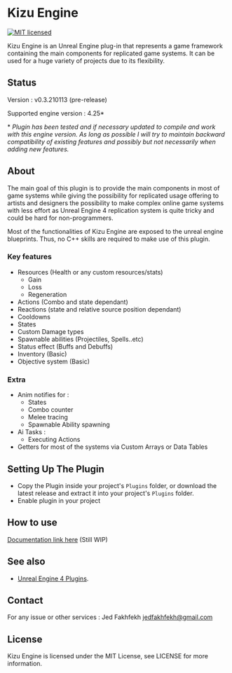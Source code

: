 Kizu Engine
============

[![MIT licensed](https://img.shields.io/badge/license-MIT-blue.svg)](LICENSE)

Kizu Engine is an Unreal Engine plug-in that represents a game framework containing the main components for replicated game systems.
It can be used for a huge variety of projects due to its flexibility.

Status
------

Version : v0.3.210113 (pre-release)

Supported engine version : 4.25*

\* *Plugin has been tested and if necessary updated to compile and work with this engine version. As long as possible I will try to maintain backward compatibility of existing features and possibly but not necessarily when adding new features.*

About
-----

The main goal of this plugin is to provide the main components in most of game systems while giving the possibility for replicated usage offering to artists and designers the possibility to make complex online game systems with less effort as Unreal Engine 4 replication system is quite tricky and could be hard for non-programmers.

Most of the functionalities of Kizu Engine are exposed to the unreal engine blueprints. Thus, no C++ skills are required to make use of this plugin.



### Key features
- Resources (Health or any custom resources/stats)
  - Gain
  - Loss
  - Regeneration
- Actions (Combo and state dependant)
- Reactions (state and relative source position dependant)
- Cooldowns
- States
- Custom Damage types
- Spawnable abilities (Projectiles, Spells..etc)
- Status effect (Buffs and Debuffs)
- Inventory (Basic)
- Objective system (Basic)

### Extra
- Anim notifies for :
  - States
  - Combo counter
  - Melee tracing
  - Spawnable Ability spawning
- Ai Tasks :
  - Executing Actions
- Getters for most of the systems via Custom Arrays or Data Tables

Setting Up The Plugin
-----
- Copy the Plugin inside your project's `Plugins` folder, or download the latest release and extract it into your project's `Plugins` folder.
- Enable plugin in your project

How to use
-----
[Documentation link here](https://hiro-ke.github.io/UE4-KizuEngine/) (Still WIP)


See also
--------

 - [Unreal Engine 4 Plugins](https://docs.unrealengine.com/en-US/Programming/Plugins/index.html).
 
Contact
--------
For any issue or other services :
  Jed Fakhfekh
  jedfakhfekh@gmail.com

License
-------

Kizu Engine is licensed under the MIT License, see LICENSE for more information.
